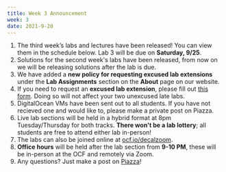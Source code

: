 ```yaml
---
title: Week 3 Announcement
week: 3
date: 2021-9-20
---
```


1. The third week’s labs and lectures have been released! You can view them in the schedule below. Lab 3 will be due on **Saturday, 9/25**.
1. Solutions for the second week's labs have been released, from now on we will be releasing solutions after the lab is due.
1. We have added a **new policy for requesting excused lab extensions** under the **Lab Assignments** section on the **About** page on our website.
1. If you need to request an **excused lab extension**, please fill out [this form](https://forms.gle/KX5o2WLYcJqgxCZE9). Doing so will not affect your two unexcused late labs.
1. DigitalOcean VMs have been sent out to all students. If you have not recieved one and would like to, please make a private post on Piazza.
1. Live lab sections will be held in a hybrid format at 8pm Tuesday/Thursday for both tracks. **There won't be a lab lottery**; all students are free to attend either lab in-person!
1. The labs can also be joined online at [ocf.io/decalzoom](https://ocf.io/decalzoom).
1. **Office hours** will be held after the lab section from **9-10 PM**, these will be in-person at the OCF and remotely via Zoom.
1. Any questions? Just make a post on [Piazza](https://piazza.com/class/kp7hxhi8kd221n)!
